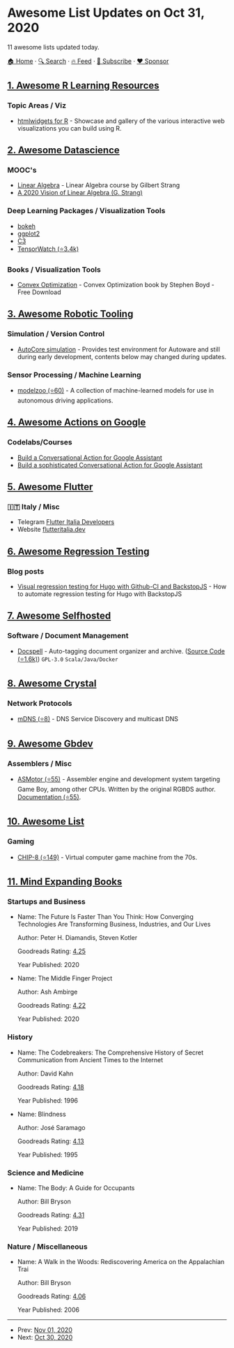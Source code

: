 # Awesome List Updates on Oct 31, 2020

11 awesome lists updated today.

[🏠 Home](/README.md) · [🔍 Search](https://www.trackawesomelist.com/search/) · [🔥 Feed](https://www.trackawesomelist.com/rss.xml) · [📮 Subscribe](https://trackawesomelist.us17.list-manage.com/subscribe?u=d2f0117aa829c83a63ec63c2f&id=36a103854c) · [❤️  Sponsor](https://github.com/sponsors/theowenyoung)



## [1. Awesome R Learning Resources](/content/iamericfletcher/awesome-r-learning-resources/README.md)

### Topic Areas / Viz

*   [htmlwidgets for R](https://www.htmlwidgets.org/) - Showcase and gallery of the various interactive web visualizations you can build using R.

## [2. Awesome Datascience](/content/academic/awesome-datascience/README.md)

### MOOC's

*   [Linear Algebra](https://ocw.mit.edu/courses/mathematics/18-06-linear-algebra-spring-2010/video-lectures/) - Linear Algebra course by Gilbert Strang
*   [A 2020 Vision of Linear Algebra (G. Strang)](https://ocw.mit.edu/resources/res-18-010-a-2020-vision-of-linear-algebra-spring-2020/)

### Deep Learning Packages / Visualization Tools

*   [bokeh](https://bokeh.org/)
*   [ggplot2](https://ggplot2.tidyverse.org/)
*   [C3](https://c3js.org/)
*   [TensorWatch (⭐3.4k)](https://github.com/microsoft/tensorwatch)

### Books / Visualization Tools

*   [Convex Optimization](https://web.stanford.edu/~boyd/cvxbook/bv_cvxbook.pdf) - Convex Optimization book by Stephen Boyd - Free Download

## [3. Awesome Robotic Tooling](/content/protontypes/awesome-robotic-tooling/README.md)

### Simulation / Version Control

*   [AutoCore simulation](https://github.com/autowarefoundation/) - Provides test environment for Autoware and still during early development, contents below may changed during updates.

### Sensor Processing / Machine Learning

*   [modelzoo (⭐60)](https://github.com/autowarefoundation/modelzoo) - A collection of machine-learned models for use in autonomous driving applications.

## [4. Awesome Actions on Google](/content/ravirupareliya/awesome-actions-on-google/README.md)

### Codelabs/Courses

*   [Build a Conversational Action for Google Assistant](https://codelabs.developers.google.com/codelabs/actions-1)
*   [Build a sophisticated Conversational Action for Google Assistant](https://codelabs.developers.google.com/codelabs/actions-2)

## [5. Awesome Flutter](/content/Solido/awesome-flutter/README.md)

### 🇮🇹 Italy / Misc

*   Telegram [Flutter Italia Developers](https://t.me/flutteritdevs)
*   Website [flutteritalia.dev](https://flutteritalia.dev)

## [6. Awesome Regression Testing](/content/mojoaxel/awesome-regression-testing/README.md)

### Blog posts

*   [Visual regression testing for Hugo with Github-CI and BackstopJS](https://jameskiefer.com/posts/visual-regression-testing-for-hugo-with-github-ci-and-backstopjs/) - How to automate regression testing for Hugo with BackstopJS

## [7. Awesome Selfhosted](/content/awesome-selfhosted/awesome-selfhosted/README.md)

### Software / Document Management

*   [Docspell](https://docspell.org) - Auto-tagging document organizer and archive. ([Source Code (⭐1.6k)](https://github.com/eikek/docspell)) `GPL-3.0` `Scala/Java/Docker`

## [8. Awesome Crystal](/content/veelenga/awesome-crystal/README.md)

### Network Protocols

*   [mDNS (⭐8)](https://github.com/spider-gazelle/mdns) - DNS Service Discovery and multicast DNS

## [9. Awesome Gbdev](/content/gbdev/awesome-gbdev/README.md)

### Assemblers / Misc

*   [ASMotor (⭐55)](https://github.com/csoren/asmotor) - Assembler engine and development system targeting Game Boy, among other CPUs. Written by the original RGBDS author. [Documentation (⭐55)](https://github.com/asmotor/asmotor/tree/develop#further-reading).

## [10. Awesome List](/content/sindresorhus/awesome/README.md)

### Gaming

*   [CHIP-8 (⭐149)](https://github.com/tobiasvl/awesome-chip-8#readme) - Virtual computer game machine from the 70s.

## [11. Mind Expanding Books](/content/hackerkid/Mind-Expanding-Books/README.md)

### Startups and Business

- Name: The Future Is Faster Than You Think: How Converging Technologies Are Transforming Business, Industries, and Our Lives

  Author: Peter H. Diamandis, Steven Kotler

  Goodreads Rating: [4.25](https://www.goodreads.com/book/show/52290273-the-future-is-faster-than-you-think)

  Year Published: 2020


- Name: The Middle Finger Project

  Author: Ash Ambirge

  Goodreads Rating: [4.22](https://www.goodreads.com/book/show/46064079-the-middle-finger-project?from_search=true\&from_srp=true\&qid=WY4obsfps3\&rank=1)

  Year Published: 2020



### History

- Name: The Codebreakers: The Comprehensive History of Secret Communication from Ancient Times to the Internet

  Author: David Kahn

  Goodreads Rating: [4.18](https://www.goodreads.com/book/show/29608.The_Codebreakers)

  Year Published: 1996


- Name: Blindness

  Author: José Saramago

  Goodreads Rating: [4.13](https://www.goodreads.com/book/show/2526.Blindness)

  Year Published: 1995



### Science and Medicine

- Name: The Body: A Guide for Occupants

  Author: Bill Bryson

  Goodreads Rating: [4.31](https://www.goodreads.com/book/show/43582376-the-body)

  Year Published: 2019



### Nature / Miscellaneous

- Name: A Walk in the Woods: Rediscovering America on the Appalachian Trai

  Author: Bill Bryson

  Goodreads Rating: [4.06](https://www.goodreads.com/book/show/9791.A_Walk_in_the_Woods)

  Year Published: 2006



---

- Prev: [Nov 01, 2020](/content/2020/11/01/README.md)
- Next: [Oct 30, 2020](/content/2020/10/30/README.md)